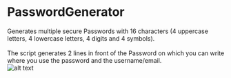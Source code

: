 # PasswordGenerator
Generates multiple secure Passwords with 16 characters (4 uppercase letters, 4 lowercase letters, 4 digits and 4 symbols).  
<br>
The script generates 2 lines in front of the Password on which you can write where you use the password and the username/email.
<br>
![alt text](https://i.imgur.com/9osvO7O.jpg)
